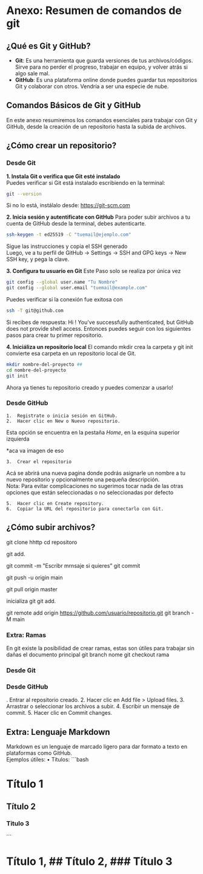 # Anexo: Resumen de comandos de git

## ¿Qué es Git y GitHub?
- **Git**: Es una herramienta que guarda versiones de tus archivos/códigos. Sirve para no perder el progreso, trabajar en equipo, y volver atrás si algo sale mal.
- **GitHub**: Es una plataforma online donde puedes guardar tus repositorios Git y colaborar con otros. Vendría a ser una especie de nube.

## Comandos Básicos de Git y GitHub
En este anexo resumiremos los comandos esenciales para trabajar con Git y GitHub, desde la creación de un repositorio hasta la subida de archivos.

## ¿Cómo crear un repositorio?

### Desde Git
**1. Instala Git o verifica que Git esté instalado**  
Puedes verificar si Git está instalado escribiendo en la terminal:

```bash
git --version
```
Si no lo está, instálalo desde: https://git-scm.com

**2. Inicia sesión y autentificate con GitHub**
Para poder subir archivos a tu cuenta de GitHub desde la terminal, debes autenticarte. 
```bash
ssh-keygen -t ed25519 -C "tuemail@ejemplo.com"
```
Sigue las instrucciones y copia el SSH generado 
<br>
Luego, ve a tu perfil de GitHub → Settings → SSH and GPG keys → New SSH key, y pega la clave.

**3. Configura tu usuario en Git**
Este Paso solo se realiza por única vez
```bash
git config --global user.name "Tu Nombre"
git config --global user.email "tuemail@example.com"
```

Puedes verificar si la conexión fue exitosa con 
```bash
ssh -T git@github.com
```
Si recibes de respuesta: Hi ! You've successfully authenticated, but GitHub does not provide shell access. Entonces puedes seguir con los siguientes pasos para crear tu primer repositorio.

**4. Iniciáliza un repositorio local**
El comando mkdir crea la carpeta y git init convierte esa carpeta en un repositorio local de Git.
```bash
mkdir nombre-del-proyecto ## 
cd nombre-del-proyecto
git init
```
Ahora ya tienes tu repositorio creado y puedes comenzar a usarlo!

### Desde GitHub
	1.	Registrate o inicia sesión en GitHub.
	2.	Hacer clic en New o Nuevo repositorio.
 Esta opción se encuentra en la pestaña *Home*, en la esquina superior izquierda

 *aca va imagen de eso 
 
	3.	Crear el repositorio
 Acá se abrirá una nueva pagina donde podrás asignarle un nombre a tu nuevo repositorio y opcionalmente una pequeña descripción. 
 <br>Nota: Para evitar complicaciones no sugerimos tocar nada de las otras opciones que están seleccionadas o no seleccionadas por defecto

	5.	Hacer clic en Create repository.
	6.	Copiar la URL del repositorio para conectarlo con Git.

## ¿Cómo subir archivos?

git clone hhttp 
cd repositoro

git add.

git commit -m "Escribr mrnsaje si quieres"
git commit 

git push -u origin main

git pull origin master

inicializa git 
git add.

git remote add origin https://github.com/usuario/repositorio.git
git branch -M main



### Extra: Ramas
En git existe la posibilidad de crear ramas, estas son útiles para trabajar sin dañas el documento principal
 git branch nome
  git checkout rama 

### Desde Git


### Desde GitHub
.	Entrar al repositorio creado.
	2.	Hacer clic en Add file > Upload files.
	3.	Arrastrar o seleccionar los archivos a subir.
	4.	Escribir un mensaje de commit.
	5.	Hacer clic en Commit changes.



## Extra: Lenguaje Markdown
Markdown es un lenguaje de marcado ligero para dar formato a texto en plataformas como GitHub.
<br>
Ejemplos útiles:
	•	Títulos: 
 ´´´bash
 # Título 1
 ## Título 2
 ### Titulo 3
 ´´´
 # Título 1, ## Título 2, ### Título 3
 
